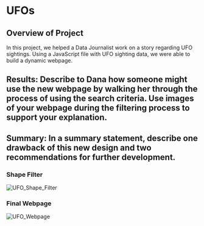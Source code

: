 # UFOs

## Overview of Project
In this project, we helped a Data Journalist work on a story regarding UFO sightings. Using a JavaScript file with UFO sighting data, we were able to build a dynamic webpage.

## Results: Describe to Dana how someone might use the new webpage by walking her through the process of using the search criteria. Use images of your webpage during the filtering process to support your explanation.
## Summary: In a summary statement, describe one drawback of this new design and two recommendations for further development.


### Shape Filter
![UFO_Shape_Filter](https://user-images.githubusercontent.com/60076980/157444918-1c0bff02-6645-4a40-a6f6-12fa96883f67.png)


### Final Webpage
![UFO_Webpage](https://user-images.githubusercontent.com/60076980/157444472-12f19cea-4f37-4a0d-9a11-3760ba24ab39.png)

